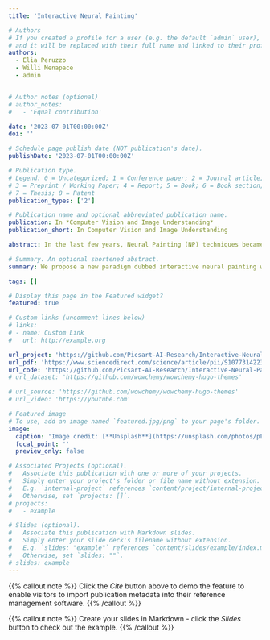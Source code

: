 ```yaml
---
title: 'Interactive Neural Painting'

# Authors
# If you created a profile for a user (e.g. the default `admin` user), write the username (folder name) here
# and it will be replaced with their full name and linked to their profile.
authors:
  - Elia Peruzzo
  - Willi Menapace
  - admin 


# Author notes (optional)
# author_notes:
#   - 'Equal contribution'

date: '2023-07-01T00:00:00Z'
doi: ''

# Schedule page publish date (NOT publication's date).
publishDate: '2023-07-01T00:00:00Z'

# Publication type.
# Legend: 0 = Uncategorized; 1 = Conference paper; 2 = Journal article;
# 3 = Preprint / Working Paper; 4 = Report; 5 = Book; 6 = Book section;
# 7 = Thesis; 8 = Patent
publication_types: ['2']

# Publication name and optional abbreviated publication name.
publication: In *Computer Vision and Image Understanding*
publication_short: In Computer Vision and Image Understanding

abstract: In the last few years, Neural Painting (NP) techniques became capable of producing extremely realistic artworks. This paper advances the state of the art in this emerging research domain by proposing the first approach for Interactive NP. Considering a setting where a user looks at a scene and tries to reproduce it on a painting, our objective is to develop a computational framework to assist the user’s creativity by suggesting the next strokes to paint, that can be possibly used to complete the artwork. To accomplish such a task, we propose I-Paint, a novel method based on a conditional transformer Variational AutoEncoder (VAE) architecture with a two-stage decoder. To evaluate the proposed approach and stimulate research in this area, we also introduce two novel datasets. Our experiments show that our approach provides good stroke suggestions and compares favorably to the state of the art.

# Summary. An optional shortened abstract.
summary: We propose a new paradigm dubbed interactive neural painting where a computer can work along side a human to paint an image.

tags: []

# Display this page in the Featured widget?
featured: true

# Custom links (uncomment lines below)
# links:
# - name: Custom Link
#   url: http://example.org

url_project: 'https://github.com/Picsart-AI-Research/Interactive-Neural-Painting'
url_pdf: 'https://www.sciencedirect.com/science/article/pii/S1077314223001583#fig4'
url_code: 'https://github.com/Picsart-AI-Research/Interactive-Neural-Painting'
# url_dataset: 'https://github.com/wowchemy/wowchemy-hugo-themes'

# url_source: 'https://github.com/wowchemy/wowchemy-hugo-themes'
# url_video: 'https://youtube.com'

# Featured image
# To use, add an image named `featured.jpg/png` to your page's folder.
image:
  caption: 'Image credit: [**Unsplash**](https://unsplash.com/photos/pLCdAaMFLTE)'
  focal_point: ''
  preview_only: false

# Associated Projects (optional).
#   Associate this publication with one or more of your projects.
#   Simply enter your project's folder or file name without extension.
#   E.g. `internal-project` references `content/project/internal-project/index.md`.
#   Otherwise, set `projects: []`.
# projects:
#   - example

# Slides (optional).
#   Associate this publication with Markdown slides.
#   Simply enter your slide deck's filename without extension.
#   E.g. `slides: "example"` references `content/slides/example/index.md`.
#   Otherwise, set `slides: ""`.
# slides: example
---
```


{{% callout note %}}
Click the _Cite_ button above to demo the feature to enable visitors to import publication metadata into their reference management software.
{{% /callout %}}

{{% callout note %}}
Create your slides in Markdown - click the _Slides_ button to check out the example.
{{% /callout %}}

<!-- Supplementary notes can be added here, including [code, math, and images](https://wowchemy.com/docs/writing-markdown-latex/). -->
